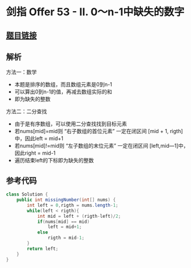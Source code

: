 # 剑指 Offer 53 - II. 0～n-1中缺失的数字

## [题目链接](https://leetcode-cn.com/problems/que-shi-de-shu-zi-lcof/)

## 解析
方法一：数学
- 本题是排序的数组，而且数组元素是0到n-1
- 可以算出0到n-1的值，再减去数组实际的和
- 即为缺失的整数

方法二：二分查找
- 由于是有序数组，可以使用二分查找找到目标元素
- 若nums[mid]=mid则 “右子数组的首位元素” 一定在闭区间 [mid + 1, rigth]中，因此left = mid+1
- 若nums[mid]!=mid则 “左子数组的末位元素” 一定在闭区间 [left,mid—1]中，因此right = mid-1
- 遍历结束left的下标即为缺失的整数

## 参考代码
```Java
class Solution {
    public int missingNumber(int[] nums) {
        int left = 0,rigth = nums.length-1;
        while(left < rigth){
            int mid = left + (rigth-left)/2;
            if(nums[mid] == mid)
                left = mid+1;
            else
                rigth = mid-1;
        }
        return left;
    }
}
```